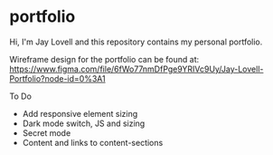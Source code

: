 # portfolio
Hi, I'm Jay Lovell and this repository contains my personal portfolio.

Wireframe design for the portfolio can be found at:
https://www.figma.com/file/6fWo77nmDfPge9YRIVc9Uy/Jay-Lovell-Portfolio?node-id=0%3A1


To Do

- Add responsive element sizing
- Dark mode switch, JS and sizing
- Secret mode
- Content and links to content-sections